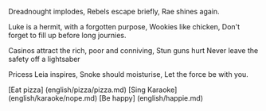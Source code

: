 Dreadnought implodes,
Rebels escape briefly,
Rae shines again.

Luke is a hermit, with a forgotten purpose,
Wookies like chicken,
Don't forget to fill up before long journies.

Casinos attract the rich, poor and conniving,
Stun guns hurt
Never leave the safety off a lightsaber

Pricess Leia inspires,
Snoke should moisturise,
Let the force be with you.

[Eat pizza] (english/pizza/pizza.md)
[Sing Karaoke] (english/karaoke/nope.md)
[Be happy] (english/happie.md) 



